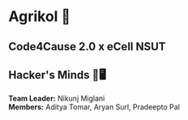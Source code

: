 # Agrikol 🌾
## Code4Cause 2.0 x eCell NSUT
## Hacker's Minds 🧠🖥️
**Team Leader:** Nikunj Miglani <br />
**Members:** Aditya Tomar, Aryan Surl, Pradeepto Pal
